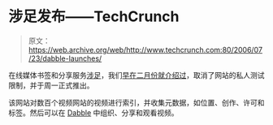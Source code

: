 # 涉足发布——TechCrunch

> 原文：<https://web.archive.org/web/http://www.techcrunch.com:80/2006/07/23/dabble-launches/>

 [](https://web.archive.org/web/20201204211635/http://www.dabble.com/) 在线媒体书签和分享服务[涉足](https://web.archive.org/web/20201204211635/http://www.dabble.com/)，我们[早在二月份就介绍过](https://web.archive.org/web/20201204211635/http://www.beta.techcrunch.com/2006/02/12/dabble-media-bookmarking-sweetness/)，取消了网站的私人测试限制，并于周一正式推出。

该网站对数百个视频网站的视频进行索引，并收集元数据，如位置、创作、许可和标签。然后可以在 [Dabble](https://web.archive.org/web/20201204211635/https://crunchbase.com/organization/dabble) 中组织、分享和观看视频。